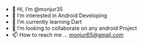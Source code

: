 - 👋 Hi, I’m @monjur35
- 👀 I’m interested in Android Developing
- 🌱 I’m currently learning Dart
- 💞️ I’m looking to collaborate on any android Project
- 📫 How to reach me ... monjur65@gmail.com

<!---
monjur35/monjur35 is a ✨ special ✨ repository because its `README.md` (this file) appears on your GitHub profile.
You can click the Preview link to take a look at your changes.
--->
